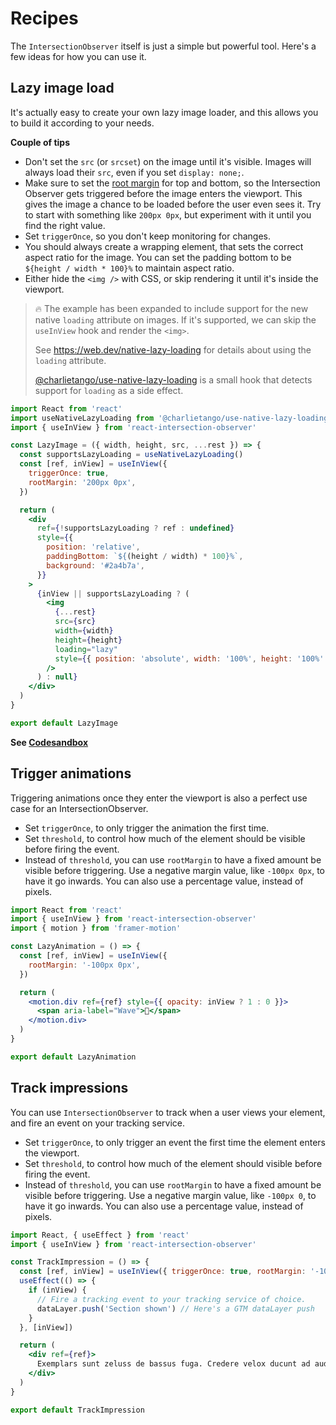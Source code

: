 # Recipes

The `IntersectionObserver` itself is just a simple but powerful tool. Here's a
few ideas for how you can use it.

## Lazy image load

It's actually easy to create your own lazy image loader, and this allows you to
build it according to your needs.

**Couple of tips**

- Don't set the `src` (or `srcset`) on the image until it's visible. Images will
  always load their `src`, even if you set `display: none;`.
- Make sure to set the
  [root margin](https://developer.mozilla.org/en-US/docs/Web/API/IntersectionObserver/rootMargin)
  for top and bottom, so the Intersection Observer gets triggered before the
  image enters the viewport. This gives the image a chance to be loaded before
  the user even sees it. Try to start with something like `200px 0px`, but
  experiment with it until you find the right value.
- Set `triggerOnce`, so you don't keep monitoring for changes.
- You should always create a wrapping element, that sets the correct aspect
  ratio for the image. You can set the padding bottom to be
  `${height / width * 100}%` to maintain aspect ratio.
- Either hide the `<img />` with CSS, or skip rendering it until it's inside the
  viewport.

> 🔥 The example has been expanded to include support for the new native
> `loading` attribute on images. If it's supported, we can skip the `useInView`
> hook and render the `<img>`.
>
> See https://web.dev/native-lazy-loading for details about using the `loading`
> attribute.
>
> [@charlietango/use-native-lazy-loading](https://www.npmjs.com/package/@charlietango/use-native-lazy-loading)
> is a small hook that detects support for `loading` as a side effect.

```jsx
import React from 'react'
import useNativeLazyLoading from '@charlietango/use-native-lazy-loading'
import { useInView } from 'react-intersection-observer'

const LazyImage = ({ width, height, src, ...rest }) => {
  const supportsLazyLoading = useNativeLazyLoading()
  const [ref, inView] = useInView({
    triggerOnce: true,
    rootMargin: '200px 0px',
  })

  return (
    <div
      ref={!supportsLazyLoading ? ref : undefined}
      style={{
        position: 'relative',
        paddingBottom: `${(height / width) * 100}%`,
        background: '#2a4b7a',
      }}
    >
      {inView || supportsLazyLoading ? (
        <img
          {...rest}
          src={src}
          width={width}
          height={height}
          loading="lazy"
          style={{ position: 'absolute', width: '100%', height: '100%' }}
        />
      ) : null}
    </div>
  )
}

export default LazyImage
```

**See [Codesandbox](https://codesandbox.io/embed/lazy-image-load-mjsgc)**

## Trigger animations

Triggering animations once they enter the viewport is also a perfect use case
for an IntersectionObserver.

- Set `triggerOnce`, to only trigger the animation the first time.
- Set `threshold`, to control how much of the element should be visible before
  firing the event.
- Instead of `threshold`, you can use `rootMargin` to have a fixed amount be
  visible before triggering. Use a negative margin value, like `-100px 0px`, to
  have it go inwards. You can also use a percentage value, instead of pixels.

```jsx
import React from 'react'
import { useInView } from 'react-intersection-observer'
import { motion } from 'framer-motion'

const LazyAnimation = () => {
  const [ref, inView] = useInView({
    rootMargin: '-100px 0px',
  })

  return (
    <motion.div ref={ref} style={{ opacity: inView ? 1 : 0 }}>
      <span aria-label="Wave">👋</span>
    </motion.div>
  )
}

export default LazyAnimation
```

## Track impressions

You can use `IntersectionObserver` to track when a user views your element, and
fire an event on your tracking service.

- Set `triggerOnce`, to only trigger an event the first time the element enters
  the viewport.
- Set `threshold`, to control how much of the element should visible before
  firing the event.
- Instead of `threshold`, you can use `rootMargin` to have a fixed amount be
  visible before triggering. Use a negative margin value, like `-100px 0`, to
  have it go inwards. You can also use a percentage value, instead of pixels.

```jsx
import React, { useEffect } from 'react'
import { useInView } from 'react-intersection-observer'

const TrackImpression = () => {
  const [ref, inView] = useInView({ triggerOnce: true, rootMargin: '-100px 0' })
  useEffect(() => {
    if (inView) {
      // Fire a tracking event to your tracking service of choice.
      dataLayer.push('Section shown') // Here's a GTM dataLayer push
    }
  }, [inView])

  return (
    <div ref={ref}>
      Exemplars sunt zeluss de bassus fuga. Credere velox ducunt ad audax amor.
    </div>
  )
}

export default TrackImpression
```
